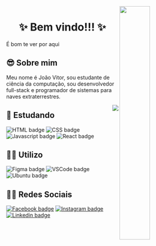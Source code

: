 <img src="https://media0.giphy.com/media/VeBeB9rR524RW/giphy.gif?cid=ecf05e47qn6u2k8ft6ftd16njsqbnaw4dzbxzhk01p1w5xeu&rid=giphy.gif&ct=g" align="right" width="40%">

<h1 align="center"> ✨ Bem vindo!!! ✨</h1>
<p> É bom te ver por aqui</p>


<h2> 😎 Sobre mim </h2>
<p> Meu nome é João Vitor, sou estudante de ciência da computação, sou desenvolvedor full-stack e programador de sistemas para naves extraterrestres.</p>
<img src="https://github-readme-stats.vercel.app/api/top-langs/?username=joao-xarrua" align="right">

<h2> 🔬 Estudando </h2>
<div>
  <img src="https://img.shields.io/badge/HTML5-E34F26?style=for-the-badge&logo=html5&logoColor=white" alt="HTML badge">
  <img src="https://img.shields.io/badge/CSS3-1572B6?style=for-the-badge&logo=css3&logoColor=white" alt="CSS badge">
  <img src="https://img.shields.io/badge/JavaScript-323330?style=for-the-badge&logo=javascript&logoColor=F7DF1E" alt="Javascript badge">
  <img src="https://img.shields.io/badge/React-20232A?style=for-the-badge&logo=react&logoColor=61DAFB" alt="React badge">
</div>

<h2> 👨‍🚀 Utilizo </h2>
<div>
  <img src="https://img.shields.io/badge/Figma-F24E1E?style=for-the-badge&logo=figma&logoColor=white" alt="Figma badge">
  <img src="https://img.shields.io/badge/VSCode-0078D4?style=for-the-badge&logo=visual%20studio%20code&logoColor=white" alt="VSCode badge">
  <img src="https://img.shields.io/badge/Ubuntu-E95420?style=for-the-badge&logo=ubuntu&logoColor=white" alt="Ubuntu badge">
</div>

<h2> 🤹‍♂️ Redes Sociais </h2>
<div>
  <a href="https://www.facebook.com/joaoxarrua"><img src="https://img.shields.io/badge/Facebook-1877F2?style=for-the-badge&logo=facebook&logoColor=white" alt="Facebook badge"></a>
  <a href="https://www.instagram.com/joao_xarrua/"><img src="https://img.shields.io/badge/Instagram-E4405F?style=for-the-badge&logo=instagram&logoColor=white" alt="Instagram badge">
  <a href="https://www.linkedin.com/in/joao-xarrua/"><img src="https://img.shields.io/badge/LinkedIn-0077B5?style=for-the-badge&logo=linkedin&logoColor=white" alt="Linkedin badge">
</div>
